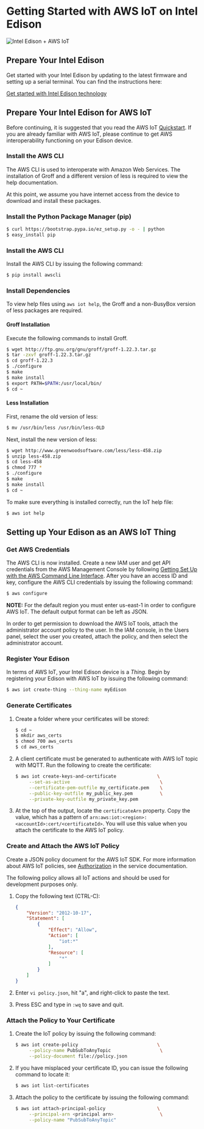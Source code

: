 # Getting Started with AWS IoT on Intel Edison

![Intel Edison + AWS IoT](https://cloud.githubusercontent.com/assets/2881361/10375573/439555c4-6dc7-11e5-8eb0-75b9f1506f30.png)

## Prepare Your Intel Edison

Get started with your Intel Edison by updating to the latest firmware
and setting up a serial terminal. You can find the instructions here:

[Get started with Intel Edison technology](https://software.intel.com/en-us/iot/library/edison-getting-started)

## Prepare Your Intel Edison for AWS IoT

Before continuing, it is suggested that you read the AWS IoT
[Quickstart](http://docs.aws.amazon.com/iot/latest/developerguide/iot-quickstart.html).
If you are already familiar with AWS IoT, please continue to get AWS
interoperability functioning on your Edison device.

### Install the AWS CLI

The AWS CLI is used to interoperate with Amazon Web Services.  The
installation of Groff and a different version of less is required to
view the help documentation.

At this point, we assume you have internet access from the device to
download and install these packages.

### Install the Python Package Manager (pip)

   ``` bash
   $ curl https://bootstrap.pypa.io/ez_setup.py -o - | python
   $ easy_install pip
   ```

### Install the AWS CLI

   Install the AWS CLI by issuing the following command:

   ``` bash
   $ pip install awscli
   ``` 

### Install Dependencies

To view help files using `aws iot help`, the Groff and a non-BusyBox
version of less packages are required.

#### Groff Installation

Execute the following commands to install Groff.

   ``` bash
   $ wget http://ftp.gnu.org/gnu/groff/groff-1.22.3.tar.gz
   $ tar -zxvf groff-1.22.3.tar.gz
   $ cd groff-1.22.3
   $ ./configure
   $ make
   $ make install
   $ export PATH=$PATH:/usr/local/bin/
   $ cd ~
   ``` 
#### Less Installation

First, rename the old version of less:

   ``` bash
   $ mv /usr/bin/less /usr/bin/less-OLD
   ``` 

Next, install the new version of less:

   ``` bash
   $ wget http://www.greenwoodsoftware.com/less/less-458.zip
   $ unzip less-458.zip
   $ cd less-458
   $ chmod 777 *
   $ ./configure
   $ make
   $ make install
   $ cd ~
   ```

To make sure everything is installed correctly, run the IoT help file:

   ``` bash
   $ aws iot help
   ``` 

## Setting up Your Edison as an AWS IoT Thing

### Get AWS Credentials

The AWS CLI is now installed. Create a new IAM user and get API
credentials from the AWS Management Console by following
[Getting Set Up with the AWS Command Line Interface](http://docs.aws.amazon.com/cli/latest/userguide/cli-chap-getting-set-up.html#cli-signup). After
you have an access ID and key, configure the AWS CLI credentials by
issuing the following command:

   ``` bash 
   $ aws configure 
   ```

**NOTE:** For the default region you must enter us-east-1 in order to
  configure AWS IoT. The default output format can be left as JSON.

In order to get permission to download the AWS IoT tools, attach the
administrator account policy to the user. In the IAM console, in the
Users panel, select the user you created, attach the policy, and then
select the administrator account.

### Register Your Edison
In terms of AWS IoT, your Intel Edison device is a _Thing_.  Begin by registering your Edison with AWS IoT by issuing the following command:

   ``` bash
   $ aws iot create-thing --thing-name myEdison
   ```

### Generate Certificates

1. Create a folder where your certificates will be stored:

   ``` bash
   $ cd ~
   $ mkdir aws_certs
   $ chmod 700 aws_certs
   $ cd aws_certs
   ```

2. A client certificate must be generated to authenticate with AWS IoT
  topic with MQTT. Run the following to create the certificate:

   ``` bash
   $ aws iot create-keys-and-certificate               \
        --set-as-active                                 \
        --certificate-pem-outfile my_certificate.pem    \
        --public-key-outfile my_public_key.pem          \
        --private-key-outfile my_private_key.pem
   ``` 

3. At the top of the output, locate the `certificateArn` property.
Copy the value, which has a pattern of
`arn:aws:iot:<region>:<accountId>:cert/<certificateId>`. You will use
this value when you attach the certificate to the AWS IoT policy.

### Create and Attach the AWS IoT Policy

Create a JSON policy document for the AWS IoT SDK.  For more
information about AWS IoT policies, see
[Authorization](http://docs.aws.amazon.com/iot/latest/developerguide/authorization.html)
in the service documentation.

The following policy allows all IoT actions and should be used for
development purposes only.

1. Copy the following text (CTRL-C):

   ``` json
   {
       "Version": "2012-10-17",
       "Statement": [
           {
               "Effect": "Allow",
               "Action": [
                   "iot:*"
               ],
               "Resource": [
                   "*"
               ]
           }
       ]
   }
   ``` 

2. Enter `vi policy.json`,  hit "a", and right-click to paste the text.
3. Press ESC and type in `:wq` to save and quit.

### Attach the Policy to Your Certificate

1. Create the IoT policy by issuing the following command:

   ``` bash
   $ aws iot create-policy                             \
        --policy-name PubSubToAnyTopic                  \
        --policy-document file://policy.json
   ``` 

2. If you have misplaced your certificate ID, you can issue the
following command to locate it:

   ``` bash
   $ aws iot list-certificates
   ```

3. Attach the policy to the certificate by issuing the following command:

   ``` bash
   $ aws iot attach-principal-policy                   \
        --principal-arn <principal arn>                 \
        --policy-name "PubSubToAnyTopic" 
   ``` 
